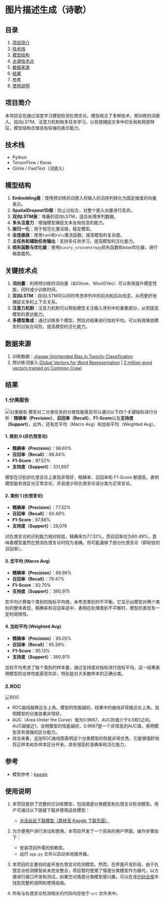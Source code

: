 # 图片描述生成（诗歌）

## 目录
1. [项目简介](#项目简介)
2. [技术栈](#技术栈)
3. [模型结构](#模型结构)
4. [关键技术点](#关键技术点)
5. [数据来源](#数据来源)
6. [结果](#结果)
7. [参考](#参考)
8. [使用说明](#使用说明)

## 项目简介
本项目旨在通过深度学习模型检测仇恨言论。模型结合了多种技术，预训练的词嵌入、双向LSTM、注意力机制和多任务学习，以有效捕捉文本中的全局和局部特征，模型结构合理且有较强的表示能力。

## 技术栈
- Python
- TensorFlow / Keras
- GloVe / FastText（词嵌入）

## 模型结构
1. **Embedding层**：使用预训练的词嵌入将输入的词序列转化为固定维度的向量表示。
2. **SpatialDropout1D层**：防止过拟合，对整个嵌入向量进行丢弃。
3. **双向LSTM层**：堆叠的双向LSTM，适合处理序列数据。
4. **多头注意力**：增强模型捕捉文本全局信息的能力。
5. **层归一化**：用于规范化激活值，稳定模型。
6. **全连接层**：使用`tanh`和`relu`激活函数，提高模型的复杂度。
7. **主任务和辅助任务输出**：支持多任务学习，提高模型的泛化能力。
8. **损失函数与优化器**：使用`binary_crossentropy`损失函数和`Adam`优化器，进行梯度裁剪。

## 关键技术点
1. **词向量**：利用预训练的词向量（如Glove、Word2Vec）可以有效提升模型性能，同时减少训练时间。
2. **双向LSTM**：双向LSTM可以同时考虑序列中的前向和后向信息，从而更好地捕捉文本的上下文关系。
3. **注意力机制**：注意力机制可以帮助模型关注输入序列中的重要部分，从而提高模型的表达能力。
4. **多模型集成**：通过训练多个模型，然后对结果进行加权平均，可以有效降低模型的过拟合风险，提高模型的泛化能力。

## 数据来源
1. 训练数据：[Jigsaw Unintended Bias in Toxicity Classification](https://www.kaggle.com/competitions/jigsaw-unintended-bias-in-toxicity-classification)
2. 预训练词嵌入:[Global Vectors for Word Representation](https://nlp.stanford.edu/projects/glove/) | [2 million word vectors trained on Common Crawl](https://fasttext.cc/docs/en/english-vectors.html)

## 结果

### 1.**分类报告**
![分类报告](./src/result/ClassReport.png)
模型对二分类任务的分类性能表现可以通过以下四个关键指标进行分析：**精确率（Precision）**、**召回率（Recall）**、**F1-Score**以及**支持度（Support）**。此外，还有宏平均（Macro Avg）和加权平均（Weighted Avg）。

#### 1. **类别 0 (非仇恨言论)**
   - **精确率（Precision）**：96.60%
   - **召回率（Recall）**：98.44%
   - **F1-Score**：97.52%
   - **支持度（Support）**：331,897

   模型在识别非仇恨言论上表现非常好，精确率、召回率和 F1-Score 都很高，表明模型能有效区分正常言论，并且很少将仇恨言论误分类为正常言论。

#### 2. **类别 1 (仇恨言论)**
   - **精确率（Precision）**：77.32%
   - **召回率（Recall）**：60.49%
   - **F1-Score**：67.88%
   - **支持度（Support）**：29,078

   对仇恨言论的识别能力相对较低，精确率为77.32%，而召回率仅为60.49%，意味着模型虽然在预测仇恨言论时较为准确，但可能漏掉了部分仇恨言论（即较低的召回率）。

#### 3. **宏平均 (Macro Avg)**
   - **精确率（Precision）**：86.96%
   - **召回率（Recall）**：79.47%
   - **F1-Score**：82.70%
   - **支持度（Support）**：360,975

   宏平均计算每个类别的指标平均值，未考虑类别的不平衡。它显示出模型对两个类别的整体表现，精确率和召回率适中，表明在处理类别不平衡时，模型的表现有一定的局限性。

#### 4. **加权平均 (Weighted Avg)**
   - **精确率（Precision）**：95.05%
   - **召回率（Recall）**：95.39%
   - **F1-Score**：95.13%
   - **支持度（Support）**：360,975

   加权平均考虑了每个类别的样本量，通过支持度对指标进行加权平均。这一结果表明模型的总体性能表现优异，特别是对大多数样本的正确分类。

### 2.**ROC**
![ROC](./src/result/ROC.png) 
   - ROC曲线越靠近左上角，模型的性能越好。结果中的曲线非常接近左上角，说明模型的分类效果非常好。
   - AUC（Area Under the Curve）值为0.9667，AUC的值介于0.5和1之间。AUC越接近1，说明模型的性能越好。0.9667是一个非常高的AUC值，表明模型具有很强的区分能力。
   - 综合来看，这张ROC曲线图表明这个分类模型的性能非常优秀。它能够很好地将正样本和负样本区分开来，具有很高的准确率和泛化能力。

## 参考
- 模型参考：[kaggle](https://www.kaggle.com/code/thousandvoices/simple-lstm/script)


## 使用说明
1. 本项目提供了完整的已训练模型，包括情感分类模型和仇恨言论检测模型。用户可通过以下链接下载并使用这些模型：
   - [点击此处下载模型（跳转至 Kaggle 下载页面）](https://www.kaggle.com/models/wenhao02/nlp)

2. 为方便用户进行测试和使用，本项目开发了一个简易的用户界面。操作步骤如下：
   - 安装项目所需的依赖库。
   - 运行 `app.py` 文件以启动本地服务器。

3. 本项目的主要目的是开发仇恨言论检测模型。然而，在界面开发阶段，由于仇恨言论检测模型尚未完全整合，项目暂时使用了情感分类模型作为替代，以方便进行接口开发和测试。如果您对情感分类模型感兴趣，可以在该[代码仓库](https://github.com/AuroraEchos/SetimentAnalysis)中找到完整的说明和使用指南。

4. 所有与仇恨言论检测相关的代码均存放于 `src` 文件夹中。
